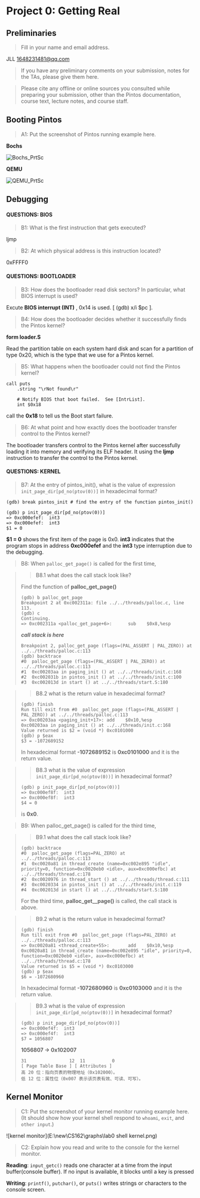# Project 0: Getting Real

## Preliminaries

>Fill in your name and email address.

JLL <1648231481@qq.com>

>If you have any preliminary comments on your submission, notes for the TAs, please give them here.



>Please cite any offline or online sources you consulted while preparing your submission, other than the Pintos documentation, course text, lecture notes, and course staff.



## Booting Pintos

>A1: Put the screenshot of Pintos running example here.

**Bochs**

![Bochs_PrtSc](E:\new\CS162\graphs\Bochs_PrtSc.png)

**QEMU**

![QEMU_PrtSc](E:\new\CS162\graphs\QEMU_PrtSc.png)

## Debugging

#### QUESTIONS: BIOS 

>B1: What is the first instruction that gets executed?

ljmp

>B2: At which physical address is this instruction located?

0xFFFF0


#### QUESTIONS: BOOTLOADER

>B3: How does the bootloader read disk sectors? In particular, what BIOS interrupt is used?

Excute **BIOS interrupt (INT)** , 0x14 is used. [  (gdb) x/i $pc  ].

>B4: How does the bootloader decides whether it successfully finds the Pintos kernel?

**form loader.S**

Read the partition table on each system hard disk and scan for a partition of type 0x20, which is the type that we use for a Pintos kernel.

>B5: What happens when the bootloader could not find the Pintos kernel?

```
call puts
	.string "\rNot found\r"
	
	# Notify BIOS that boot failed.  See [IntrList].
	int $0x18
```

call the **0x18** to tell us the Boot start failure.

>B6: At what point and how exactly does the bootloader transfer control to the Pintos kernel?

The bootloader transfers control to the Pintos kernel after successfully loading it into memory and verifying its ELF header. It using the **ljmp** instruction to transfer the control to the Pintos kernel.

#### QUESTIONS: KERNEL

>B7: At the entry of pintos_init(), what is the value of expression `init_page_dir[pd_no(ptov(0))]` in hexadecimal format?

```
(gdb) break pintos_init # find the entry of the function pintos_init()
```

```
(gdb) p init_page_dir[pd_no(ptov(0))]
=> 0xc000efef:  int3
=> 0xc000efef:  int3
$1 = 0
```

**$1 = 0** shows the first item of the page is 0x0.  **int3** indicates that the program stops in address **0xc000efef** and the **int3** type interruption due to the debugging.

>B8: When `palloc_get_page()` is called for the first time,

>> B8.1 what does the call stack look like?
>
>Find the function of  **palloc_get_page()**
>
>```
>(gdb) b palloc_get_page
>Breakpoint 2 at 0xc002311a: file ../../threads/palloc.c, line 113.
>(gdb) c
>Continuing.
>=> 0xc002311a <palloc_get_page+6>:      sub    $0x8,%esp
>```
>
>***call stack is here***
>
>```
>Breakpoint 2, palloc_get_page (flags=(PAL_ASSERT | PAL_ZERO)) at ../../threads/palloc.c:113
>(gdb) backtrace
>#0  palloc_get_page (flags=(PAL_ASSERT | PAL_ZERO)) at ../../threads/palloc.c:113
>#1  0xc00203aa in paging_init () at ../../threads/init.c:168
>#2  0xc002031b in pintos_init () at ../../threads/init.c:100
>#3  0xc002013d in start () at ../../threads/start.S:180
>```

>> B8.2 what is the return value in hexadecimal format?
>
>```
>(gdb) finish
>Run till exit from #0  palloc_get_page (flags=(PAL_ASSERT | PAL_ZERO)) at ../../threads/palloc.c:113
>=> 0xc00203aa <paging_init+17>: add    $0x10,%esp
>0xc00203aa in paging_init () at ../../threads/init.c:168
>Value returned is $2 = (void *) 0xc0101000
>(gdb) p $eax
>$3 = -1072689152
>```
>
>In hexadecimal format **-1072689152** is **0xc0101000** and it is the return value.

>> B8.3 what is the value of expression `init_page_dir[pd_no(ptov(0))]` in hexadecimal format?
>
>```
>(gdb) p init_page_dir[pd_no(ptov(0))]
>=> 0xc000ef8f:  int3
>=> 0xc000ef8f:  int3
>$4 = 0
>```
>
>is **0x0**.



>B9: When palloc_get_page() is called for the third time,

>> B9.1 what does the call stack look like?
>
>```
>(gdb) backtrace
>#0  palloc_get_page (flags=PAL_ZERO) at ../../threads/palloc.c:113
>#1  0xc0020a81 in thread_create (name=0xc002e895 "idle", priority=0, function=0xc0020eb0 <idle>, aux=0xc000efbc) at ../../threads/thread.c:178
>#2  0xc0020976 in thread_start () at ../../threads/thread.c:111
>#3  0xc0020334 in pintos_init () at ../../threads/init.c:119
>#4  0xc002013d in start () at ../../threads/start.S:180
>```
>
>For the third time, **palloc_get__page()** is called, the call stack is above.

>> B9.2 what is the return value in hexadecimal format?
>
>```
>(gdb) finish
>Run till exit from #0  palloc_get_page (flags=PAL_ZERO) at ../../threads/palloc.c:113
>=> 0xc0020a81 <thread_create+55>:       add    $0x10,%esp
>0xc0020a81 in thread_create (name=0xc002e895 "idle", priority=0, function=0xc0020eb0 <idle>, aux=0xc000efbc) at ../../threads/thread.c:178
>Value returned is $5 = (void *) 0xc0103000
>(gdb) p $eax
>$6 = -1072680960
>```
>
>In hexadecimal format **-1072680960** is **0xc0103000** and it is the return value.

>> B9.3 what is the value of expression `init_page_dir[pd_no(ptov(0))]` in hexadecimal format?
>
>```
>(gdb) p init_page_dir[pd_no(ptov(0))]
>=> 0xc000ef4f:  int3
>=> 0xc000ef4f:  int3
>$7 = 1056807
>```
>
>**1056807 -> 0x102007**
>
>```
>31                12  11          0
>[ Page Table Base ] [ Attributes ]
>高 20 位：指向页表的物理地址（0x102000）。
>低 12 位：属性位（0x007 表示该页表有效、可读、可写）。
>```



## Kernel Monitor

>C1: Put the screenshot of your kernel monitor running example here. (It should show how your kernel shell respond to `whoami`, `exit`, and `other input`.)

![kernel monitor](E:\new\CS162\graphs\lab0 shell kernel.png)

>C2: Explain how you read and write to the console for the kernel monitor.

**Reading**: `input_getc()` reads one character at a time from the input buffer(console buffer).  If no input is available, it blocks until a key is pressed

**Writing**: `printf()`, `putchar()`, or `puts()` writes strings or characters to the console screen.
